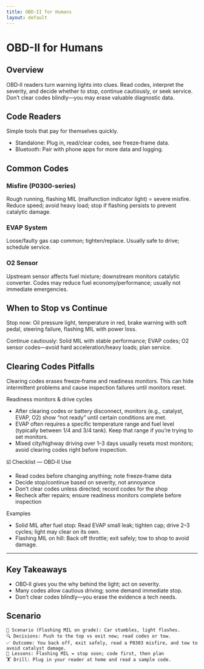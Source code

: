 ```yaml
---
title: OBD-II for Humans
layout: default
---
```


# OBD-II for Humans

## Overview
OBD‑II readers turn warning lights into clues. Read codes, interpret the severity, and decide whether to stop, continue cautiously, or seek service. Don’t clear codes blindly—you may erase valuable diagnostic data.

## Code Readers
Simple tools that pay for themselves quickly.

- Standalone: Plug in, read/clear codes, see freeze‑frame data.
- Bluetooth: Pair with phone apps for more data and logging.

## Common Codes
### Misfire (P0300-series)
Rough running, flashing MIL (malfunction indicator light) = severe misfire. Reduce speed; avoid heavy load; stop if flashing persists to prevent catalytic damage.

### EVAP System
Loose/faulty gas cap common; tighten/replace. Usually safe to drive; schedule service.

### O2 Sensor
Upstream sensor affects fuel mixture; downstream monitors catalytic converter. Codes may reduce fuel economy/performance; usually not immediate emergencies.

## When to Stop vs Continue
Stop now: Oil pressure light, temperature in red, brake warning with soft pedal, steering failure, flashing MIL with power loss.

Continue cautiously: Solid MIL with stable performance; EVAP codes; O2 sensor codes—avoid hard acceleration/heavy loads; plan service.

## Clearing Codes Pitfalls
Clearing codes erases freeze‑frame and readiness monitors. This can hide intermittent problems and cause inspection failures until monitors reset.

Readiness monitors & drive cycles
- After clearing codes or battery disconnect, monitors (e.g., catalyst, EVAP, O2) show “not ready” until certain conditions are met.
- EVAP often requires a specific temperature range and fuel level (typically between 1/4 and 3/4 tank). Keep that range if you’re trying to set monitors.
- Mixed city/highway driving over 1–3 days usually resets most monitors; avoid clearing codes right before inspection.

☑️ Checklist — OBD‑II Use
- Read codes before changing anything; note freeze‑frame data
- Decide stop/continue based on severity, not annoyance
- Don’t clear codes unless directed; record codes for the shop
- Recheck after repairs; ensure readiness monitors complete before inspection

Examples
- Solid MIL after fuel stop: Read EVAP small leak; tighten cap; drive 2–3 cycles; light may clear on its own.
- Flashing MIL on hill: Back off throttle; exit safely; tow to shop to avoid damage.

---

## Key Takeaways
- OBD‑II gives you the why behind the light; act on severity.
- Many codes allow cautious driving; some demand immediate stop.
- Don’t clear codes blindly—you erase the evidence a tech needs.

## Scenario

```
🧭 Scenario (Flashing MIL on grade): Car stumbles, light flashes.
🔍 Decisions: Push to the top vs exit now; read codes or tow.
✅ Outcome: You back off, exit safely, read a P0303 misfire, and tow to avoid catalyst damage.
🧠 Lessons: Flashing MIL = stop soon; code first, then plan
🏋️ Drill: Plug in your reader at home and read a sample code.
```
